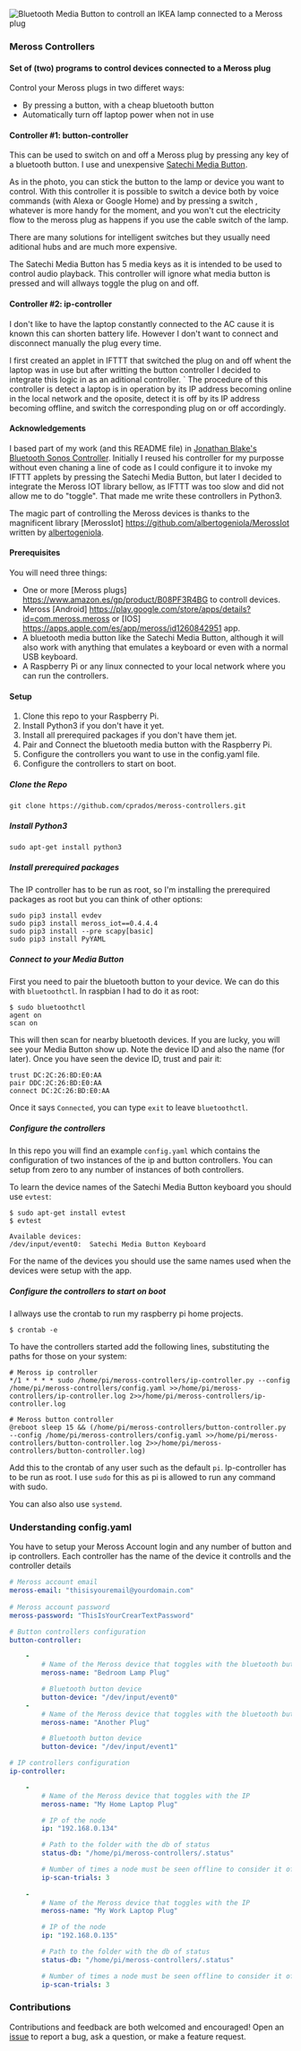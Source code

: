 ![Bluetooth Media Button to controll an IKEA lamp connected to a Meross plug](satechi_button_on_lamp.jpg)

### Meross Controllers
#### Set of (two) programs to control devices connected to a Meross plug
Control your Meross plugs in two differet ways: 

 - By pressing a button, with a cheap bluetooth button 
 - Automatically turn off laptop power when not in use

#### Controller #1: button-controller
This can be used to switch on and off a Meross plug by pressing any key of a bluetooth button. I use and unexpensive [Satechi Media Button](https://www.amazon.com/Satechi-Bluetooth-Button-compatible-Samsung-Media/dp/B00RM75NL0/). 

As in the photo, you can stick the button to the lamp or device you want to control. With this controller it is possible to switch a device both by voice commands (with Alexa or Google Home) and by pressing a switch , whatever is more handy for the moment, and you won't cut the electricity flow to the meross plug as happens if you use the cable switch of the lamp.

There are many solutions for intelligent switches but they usually need aditional hubs and are much more expensive.

The Satechi Media Button has 5 media keys as it is intended to be used to control audio playback. This controller will ignore what media button is pressed and will allways toggle the plug on and off.

#### Controller #2: ip-controller
I don't like to have the laptop constantly connected to the AC cause it is known this can shorten battery life. However I don't want to connect and disconnect manually the plug every time. 

I first created an applet in IFTTT that switched the plug on and off whent the laptop was in use but after writting the button controller I decided to integrate this logic in as an aditional controller. 
`
The procedure of this controller is detect a laptop is in operation by its IP address becoming online in the local network and the oposite, detect it is off by its IP address becoming offline, and switch the corresponding plug on or off accordingly.

#### Acknowledgements
I based part of my work (and this README file) in [Jonathan Blake's Bluetooth Sonos Controller](https://github.com/mochi-co/bluetooth-sonos-controller). Initially I reused his controller for my purposse without even chaning a line of code as I could configure it to invoke my IFTTT applets by pressing the Satechi Media Button, but later I decided to integrate  the Meross IOT library bellow, as IFTTT was too slow and did not allow me to do "toggle". That made me  write these controllers in Python3.

The magic part of controlling the Meross devices is thanks to the magnificent library [MerossIot] https://github.com/albertogeniola/MerossIot written by [albertogeniola](https://github.com/albertogeniola).

#### Prerequisites
You will need three things:

 - One or more [Meross plugs] https://www.amazon.es/gp/product/B08PF3R4BG to controll devices.
 - Meross [Android] https://play.google.com/store/apps/details?id=com.meross.meross or [IOS] https://apps.apple.com/es/app/meross/id1260842951 app.
 - A bluetooth media button like the Satechi Media Button, although it will also work with anything that emulates a keyboard or even with a normal USB keyboard.
 - A Raspberry Pi or any linux connected to  your local network where you can run the controllers.

#### Setup
1. Clone this repo to your Raspberry Pi.
2. Install Python3 if you don't have it yet.
3. Install all prerequired packages if you don't have them jet.
4. Pair and Connect the bluetooth media button with the Raspberry Pi.
5. Configure the controllers you want to use in the config.yaml file. 
6. Configure the controllers to start on boot.

##### Clone the Repo	
	git clone https://github.com/cprados/meross-controllers.git

##### Install Python3
	sudo apt-get install python3

##### Install prerequired packages
The IP controller has to be run as root, so I'm installing the prerequired packages as root but you can think of other options:

	sudo pip3 install evdev
	sudo pip3 install meross_iot==0.4.4.4
	sudo pip3 install --pre scapy[basic]
	sudo pip3 install PyYAML

#####  Connect to your Media Button
First you need to pair the bluetooth button to your device. We can do this with `bluetoothctl`. In raspbian I had to do it as root:

```
$ sudo bluetoothctl
agent on
scan on
```
This will then scan for nearby bluetooth devices. If you are lucky, you will see your Media Button show up. Note the device ID and also the name (for later). Once you have seen the device ID, trust and pair it:
```
trust DC:2C:26:BD:E0:AA
pair DDC:2C:26:BD:E0:AA
connect DC:2C:26:BD:E0:AA
```
Once it says `Connected`, you can type  `exit` to leave `bluetoothctl`.

##### Configure the controllers
In this repo you will find an example `config.yaml` which contains the configuration of two instances of the ip and button controllers. You can setup from zero to any number of instances of both controllers.

To learn the device names of the Satechi Media Button keyboard you should use `evtest`:

	$ sudo apt-get install evtest
	$ evtest

	Available devices:
	/dev/input/event0:  Satechi Media Button Keyboard

For the name of the devices you should use the same names used when the devices were setup with the app.

##### Configure the controllers to start on boot
I allways use the crontab to run my raspberry pi home projects.

```
$ crontab -e
```

To have the controllers started  add the following lines, substituting the paths for those on your system:
```
# Meross ip controller
*/1 * * * * sudo /home/pi/meross-controllers/ip-controller.py --config /home/pi/meross-controllers/config.yaml >>/home/pi/meross-controllers/ip-controller.log 2>>/home/pi/meross-controllers/ip-controller.log

# Meross button controller
@reboot sleep 15 && (/home/pi/meross-controllers/button-controller.py --config /home/pi/meross-controllers/config.yaml >>/home/pi/meross-controllers/button-controller.log 2>>/home/pi/meross-controllers/button-controller.log)
```

Add this to the crontab of any user such as the default `pi`. Ip-controller has to be run as root. I use `sudo` for this as pi is allowed to run any command  with sudo.

You can also also use `systemd`.

### Understanding config.yaml
You have to setup your Meross Account login and any number of button and ip controllers. Each controller has the name of the device it controlls and the controller details

````yaml
# Meross account email
meross-email: "thisisyouremail@yourdomain.com"
    
# Meross account password
meross-password: "ThisIsYourCrearTextPassword"

# Button controllers configuration
button-controller:

    -
        # Name of the Meross device that toggles with the bluetooth button
        meross-name: "Bedroom Lamp Plug"

        # Bluetooth button device
        button-device: "/dev/input/event0"
    -
        # Name of the Meross device that toggles with the bluetooth button
        meross-name: "Another Plug"

        # Bluetooth button device
        button-device: "/dev/input/event1"

# IP controllers configuration
ip-controller:

    -
        # Name of the Meross device that toggles with the IP
        meross-name: "My Home Laptop Plug"

        # IP of the node 
        ip: "192.168.0.134"

        # Path to the folder with the db of status
        status-db: "/home/pi/meross-controllers/.status"

        # Number of times a node must be seen offline to consider it off
        ip-scan-trials: 3
      
    - 
        # Name of the Meross device that toggles with the IP
        meross-name: "My Work Laptop Plug"

        # IP of the node 
        ip: "192.168.0.135"

        # Path to the folder with the db of status
        status-db: "/home/pi/meross-controllers/.status"

        # Number of times a node must be seen offline to consider it off
        ip-scan-trials: 3
````
### Contributions
Contributions and feedback are both welcomed and encouraged! Open an [issue](https://github.com/cprados/meross-controllers/issues) to report a bug, ask a question, or make a feature request.
